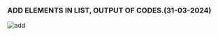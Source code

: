 ###            ADD ELEMENTS IN LIST, OUTPUT OF CODES.(31-03-2024)
![add](https://github.com/ranjeetdakshvanshi/webprojects/assets/164492985/fc604519-ed61-4fa9-b0a5-a20882afb7cd)

